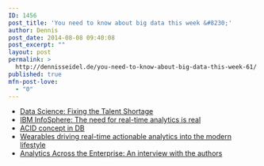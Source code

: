 ```yaml
---
ID: 1456
post_title: 'You need to know about big data this week &#8230;'
author: Dennis
post_date: 2014-08-08 09:40:08
post_excerpt: ""
layout: post
permalink: >
  http://dennisseidel.de/you-need-to-know-about-big-data-this-week-61/
published: true
mfn-post-love:
  - "0"
---
```

<ul class="scrd_digest">
<li><a href="http://www.datasciencecentral.com/xn/detail/6448529:BlogPost:192510" rel="external">Data Science: Fixing the Talent Shortage</a>
</li>
<li><a href="http://feedproxy.google.com/~r/ibm-big-data-hub/~3/-PKzYvSfhvU/ibm-infosphere-need-real-time-analytics-real" rel="external">IBM InfoSphere: The need for real-time analytics is real</a>
</li>
<li><a href="http://www.datasciencecentral.com/xn/detail/6448529:BlogPost:192256" rel="external">ACID concept in DB</a>
</li>
<li><a href="http://feedproxy.google.com/~r/ibm-big-data-hub/~3/Ia2OMoe7gHY/wearables-driving-real-time-actionable-analytics-modern-lifestyle" rel="external">Wearables driving real-time actionable analytics into the modern lifestyle</a>
</li>
<li><a href="http://feedproxy.google.com/~r/ibm-big-data-hub/~3/Y7PifCKRzKQ/analytics-across-enterprise-interview-authors" rel="external">Analytics Across the Enterprise: An interview with the authors</a>
</li>
</ul>